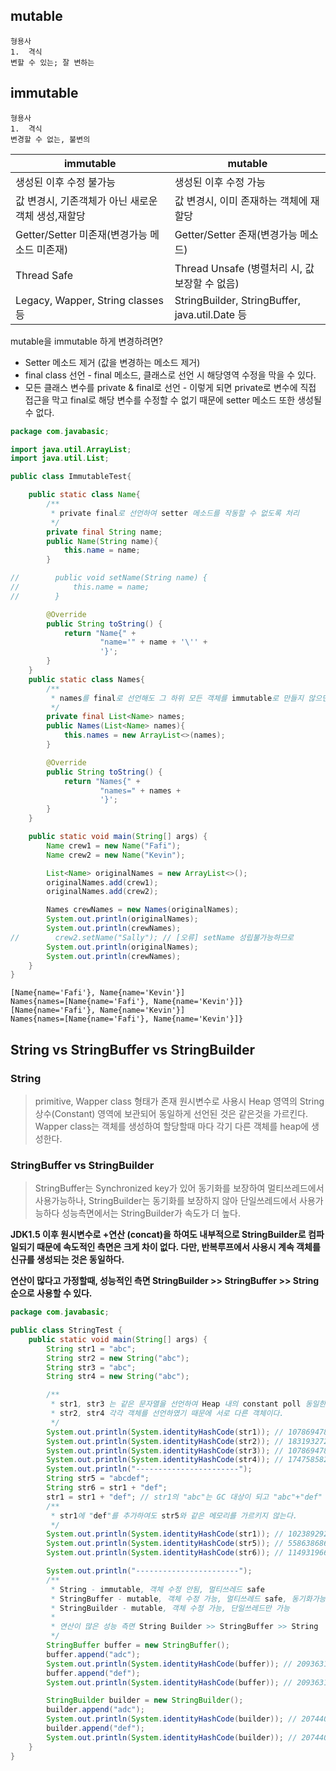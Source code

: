 ## mutable 
``` 
형용사
1.	격식
변할 수 있는; 잘 변하는
```

## immutable 
``` 
형용사
1.	격식
변경할 수 없는, 불변의
```
  
| immutable                                          | mutable                                        |
| -------------------------------------------------- | ---------------------------------------------- |
| 생성된 이후 수정 불가능                            | 생성된 이후 수정 가능                          |
| 값 변경시, 기존객체가 아닌 새로운 객체 생성,재할당 | 값 변경시, 이미 존재하는 객체에 재할당         |
| Getter/Setter 미존재(변경가능 메소드 미존재)       | Getter/Setter 존재(변경가능 메소드)            |
| Thread Safe                                        | Thread Unsafe (병렬처리 시, 값 보장할 수 없음) |
| Legacy, Wapper, String classes 등                  | StringBuilder, StringBuffer, java.util.Date 등 |

mutable을 immutable 하게 변경하려면? 
- Setter 메소드 제거 (값을 변경하는 메소드 제거)
- final class 선언 - final 메소드, 클래스로 선언 시 해당영역 수정을 막을 수 있다. 
- 모든 클래스 변수를 private & final로 선언 - 이렇게 되면 private로 변수에 직접 접근을 막고 final로 해당 변수를 수정할 수 없기 때문에 setter 메소드 또한 생성될 수 없다. 

``` java
package com.javabasic;

import java.util.ArrayList;
import java.util.List;

public class ImmutableTest{

    public static class Name{
        /**
         * private final로 선언하여 setter 메소드를 작동할 수 없도록 처리
         */
        private final String name;
        public Name(String name){
            this.name = name;
        }

//        public void setName(String name) {
//            this.name = name;
//        }

        @Override
        public String toString() {
            return "Name{" +
                    "name='" + name + '\'' +
                    '}';
        }
    }
    public static class Names{
        /**
         * names를 final로 선언해도 그 하위 모든 객체를 immutable로 만들지 않으면 mutable 하게 작동한다.
         */
        private final List<Name> names;
        public Names(List<Name> names){
            this.names = new ArrayList<>(names);
        }

        @Override
        public String toString() {
            return "Names{" +
                    "names=" + names +
                    '}';
        }
    }

    public static void main(String[] args) {
        Name crew1 = new Name("Fafi");
        Name crew2 = new Name("Kevin");

        List<Name> originalNames = new ArrayList<>();
        originalNames.add(crew1);
        originalNames.add(crew2);

        Names crewNames = new Names(originalNames);
        System.out.println(originalNames);
        System.out.println(crewNames);
//        crew2.setName("Sally"); // [오류] setName 성립불가능하므로
        System.out.println(originalNames);
        System.out.println(crewNames);
    }
}

```

```
[Name{name='Fafi'}, Name{name='Kevin'}]
Names{names=[Name{name='Fafi'}, Name{name='Kevin'}]}
[Name{name='Fafi'}, Name{name='Kevin'}]
Names{names=[Name{name='Fafi'}, Name{name='Kevin'}]}
```


## String vs StringBuffer vs StringBuilder 

### String 
  
> primitive, Wapper class 형태가 존재
> 원시변수로 사용시 Heap 영역의 String 상수(Constant) 영역에 보관되어 동일하게 선언된 것은 같은것을 가르킨다.
> Wapper class는 객체를 생성하여 할당할때 마다 각기 다른 객체를 heap에 생성한다. 
  
### StringBuffer vs StringBuilder
  
> StringBuffer는 Synchronized key가 있어 동기화를 보장하여 멀티쓰레드에서 사용가능하나, StringBuilder는 동기화를 보장하지 않아 단일쓰레드에서 사용가능하다 
> 성능측면에서는 StringBuilder가 속도가 더 높다. 

  
**JDK1.5 이후 원시변수로 +연산 (concat)을 하여도 내부적으로 StringBuilder로 컴파일되기 때문에 속도적인 측면은 크게 차이 없다. 다만, 반복루프에서 사용시 계속 객체를 신규를 생성되는 것은 동일하다.** 


**연산이 많다고 가정할때, 성능적인 측면 StringBuilder >> StringBuffer >> String 순으로 사용할 수 있다.**


```java
package com.javabasic;

public class StringTest {
    public static void main(String[] args) {
        String str1 = "abc";
        String str2 = new String("abc");
        String str3 = "abc";
        String str4 = new String("abc");

        /**
         * str1, str3 는 같은 문자열을 선언하여 Heap 내의 constant poll 동일한 데이타를 가르킨다.
         * str2, str4 각각 객체를 선언하였기 때문에 서로 다른 객체이다.
         */
        System.out.println(System.identityHashCode(str1)); // 1078694789
        System.out.println(System.identityHashCode(str2)); // 1831932724
        System.out.println(System.identityHashCode(str3)); // 1078694789
        System.out.println(System.identityHashCode(str4)); // 1747585824
        System.out.println("-----------------------");
        String str5 = "abcdef";
        String str6 = str1 + "def";
        str1 = str1 + "def"; // str1의 "abc"는 GC 대상이 되고 "abc"+"def" 된 새로운 값을 가르킨다.
        /**
         * str1에 "def"를 추가하여도 str5와 같은 메모리를 가르키지 않는다.
         */
        System.out.println(System.identityHashCode(str1)); // 1023892928
        System.out.println(System.identityHashCode(str5)); // 558638686
        System.out.println(System.identityHashCode(str6)); // 1149319664

        System.out.println("-----------------------");
        /**
         * String - immutable, 객체 수정 안됨, 멀티쓰레드 safe
         * StringBuffer - mutable, 객체 수정 가능, 멀티쓰레드 safe, 동기화가능
         * StringBuilder - mutable, 객체 수정 가능, 단일쓰레드만 가능
         *
         * 연산이 많은 성능 측면 String Builder >> StringBuffer >> String
         */
        StringBuffer buffer = new StringBuffer();
        buffer.append("adc");
        System.out.println(System.identityHashCode(buffer)); // 2093631819
        buffer.append("def");
        System.out.println(System.identityHashCode(buffer)); // 2093631819

        StringBuilder builder = new StringBuilder();
        builder.append("adc");
        System.out.println(System.identityHashCode(builder)); // 2074407503
        builder.append("def");
        System.out.println(System.identityHashCode(builder)); // 2074407503
    }
}

```